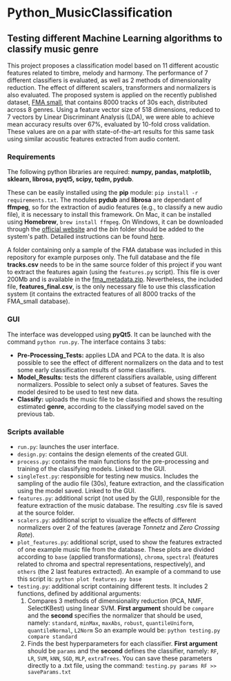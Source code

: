 # Python_MusicClassification
## Testing different Machine Learning algorithms to classify music genre

This project proposes a classification model based on 11 different acoustic features related to timbre, melody and harmony. 
The performance of 7 different classifiers is evaluated, as well as 2 methods of dimensionality reduction. The effect of different scalers, transformers and normalizers is also evaluated. The proposed system is applied on the recently published dataset, [FMA small](https://github.com/mdeff/fma), that contains 8000 tracks of 30s each, distributed across 8 genres. Using a feature vector size of 518 dimensions, reduced to 7 vectors by Linear Discriminant Analysis (LDA), we were able to achieve mean accuracy results over 67%, evaluated by 10-fold cross validation. These values are on a par with state-of-the-art results for this same task using similar acoustic features extracted from audio content.

### Requirements
The following python libraries are required: **numpy, pandas, matplotlib, sklearn, librosa, pyqt5, scipy, tqdm, pydub**.

These can be easily installed using the **pip** module: `pip install -r requirements.txt`. The modules **pydub** and **librosa** are dependant
of **ffmpeg**, so for the extraction of audio features (e.g., to classify a new audio file), it is necessary to install this framework. 
On Mac, it can be installed using **Homebrew**, `brew install ffmpeg`. On Windows, it can be downloaded through the [official website](https://www.ffmpeg.org/) and the *bin* folder should be added to the system's path.
Detailed instructions can be found [here](http://adaptivesamples.com/how-to-install-ffmpeg-\on-windows/).

A folder containing only a sample of the FMA database was included in this repository for example purposes only. The full database and the file **tracks.csv** needs to be in the same source folder of this project if you want to extract the features again (using the `features.py` script). This file is over 200Mb and is available in the [fma_metadata.zip](https://github.com/mdeff/fma). Nevertheless, the included file, **features_final.csv**, is the only necessary file to use this classfication system (it contains the extracted features of all 8000 tracks of the FMA_small database).

### GUI
The interface was developped using **pyQt5**. It can be launched with the command `python run.py`. The interface contains 3 tabs:
* **Pre-Processing_Tests:** applies LDA and PCA to the data. It is also possible to see the effect of different normalizers on the data and to test some early classification results of some classifiers. 
* **Model_Results:** tests the different classifiers available, using different normalizers. Possible to select only a subset of features. Saves the model desired to be used to test new data.
* **Classify:** uploads the music file to be classified and shows the resulting estimated **genre**, according to the classifying model saved on the previous tab.

### Scripts available
* `run.py`: launches the user interface.
* `design.py`: contains the design elements of the created GUI. 
* `process.py`: contains the main functions for the pre-processing and training of the classifying models. Linked to the GUI.
* `singleTest.py`: responsible for testing new musics. Includes the sampling of the audio file (30s), feature extraction, and the classification
using the model saved. Linked to the GUI.
* `features.py`: additional script (not used by the GUI), responsible for the feature extraction of the music database. The resulting .csv file is saved at the source folder.
* `scalers.py`: additional script to visualize the effects of different normalizers over 2 of the features (average *Tonnetz* and *Zero Crossing Rate*).
* `plot_features.py`: additional script, used to show the features extracted of one example music file from the database.
These plots are divided according to `base` (applied transformations), `chroma`, `spectral` (features related to chroma and spectral representations,
respectively), and `others` (the 2 last features extracted). An example of a command to use this script is: `python plot features.py base`
* `testing.py`: additional script containing different tests. It includes 2 functions, defined by additional arguments:
  1. Compares 3 methods of dimensionality reduction (PCA, NMF, SelectKBest) using linear SVM. **First argument** should be `compare` and the
  **second** specifies the normalizer that should be used, namely:  `standard`, `minMax`, `maxAbs`, `robust`, `quantileUniform`, `quantileNormal`, `L2Norm`
  So an example would be: `python testing.py compare standard`
  2. Finds the best hyperparameters for each classifier.  **First argument** should be `params` and the **second** defines the classifier,
  namely: `RF`, `LR`, `SVM`, `kNN`, `SGD`, `MLP`, `extraTrees`. You can save these parameters directly to a .txt file, using the command: 
  `testing.py params RF >> saveParams.txt`
